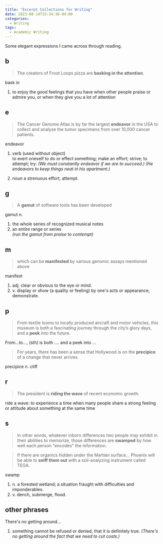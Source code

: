```yaml
---
title: "Excerpt Collections for Writing"
date: 2023-08-14T15:34:30-04:00
categories:
  - Writing
tags:
  - Academic Writing
---
```


Some elegant expressions I came across through reading.

## b
> The creators of Froot Loops pizza are **basking in the attention**.

bask in
1. to enjoy the good feelings that you have when other people praise or admire you, or when they give you a lot of attention

## e
> The Cancer Genome Atlas is by far the largest **endeavor** in the USA to collect and analyze the tumor specimens from over 10,000 cancer patients. 

endeavor
1. verb (used without object)  
to exert oneself to do or effect something; make an effort; strive; to attempt; try:
_(We must constantly endeavor if we are to succeed.)_
_(He endeavors to keep things neat in his apartment.)_

2. noun
a strenuous effort; attempt.


## g

>  A **gamut** of software tools has been developed

gamut n.
1. the whole series of recognized musical notes
2. an entire range or series  
_(run the gamut from praise to contempt)_

## m
> which can be **manifested** by various genomic assays mentioned above

manifest
1. adj. clear or obvious to the eye or mind.
2. v. display or show (a quality or feeling) by one's acts or appearance; demonstrate.

## p
> From textile looms to locally produced aircraft and motor vehicles, this museum is both a fascinating journey through the city’s glory days, and a **peek** into the future.

From...to..., (sth) is both .... and a peek into ...

> For years, there has been a sense that Hollywood is on the **precipice** of a change that never arrives.

precipice n.
cliff

## r
>The president is **riding the wave** of recent economic growth.

ride a wave: to experience a time when many people share a strong feeling or attitude about something at the same time

## s
> In other words, whatever inborn differences two people may exhibit in their abilities to memorize, those differences are **swamped** by how well each person "encodes" the information.

> If there are organics hidden under the Martian surface... Phoenix will be able to **sniff them out** with a soil-analyzing instrument called TEGA.

swamp
1. n. a forested wetland; a situation fraught with difficulties and imponderables.
2. v. dench, submerge, flood.

## other phrases
There's no getting around... 
1. something cannot be refused or denied, that it is definitely true.
_(There's no getting around the fact that we need to cut costs.)_

